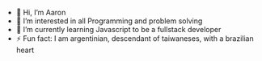 - 👋 Hi, I’m Aaron
- 👀 I’m interested in all Programming and problem solving
- 🌱 I’m currently learning Javascript to be a fullstack developer
- ⚡ Fun fact: I am argentinian, descendant of taiwaneses, with a brazilian heart
<!--- - 💞️ I’m looking to collaborate on ...
- 📫 How to reach me ...
- 😄 Pronouns: ...
--->  

<!---
A2ronHsu/A2ronHsu is a ✨ special ✨ repository because its `README.md` (this file) appears on your GitHub profile.
You can click the Preview link to take a look at your changes.
--->

